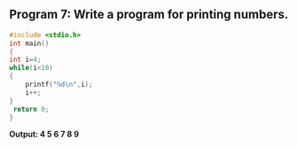 ## Program 7: Write a program for printing numbers.
```c
#include <stdio.h>
int main()
{
int i=4;
while(i<10)
{
    printf("%d\n",i);
    i++;
}
 return 0;
}
```
**Output: 4
5
6
7
8
9**

